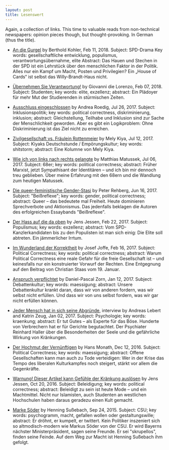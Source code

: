 ```yaml
---
layout: post
title: Lesenswert
---
```


Again, a collection of links. This time to valuable reads from non-technical newspapers: opinion pieces though, but thought-provoking. In German (thus the title).

* [An die Gurgel](http://www.faz.net/aktuell/politik/inland/kommentar-von-berthold-kohler-zur-spd-an-die-gurgel-15443399.html) by Berthold Kohler, Feb 11, 2018. 
   Subject: SPD-Drama
   Key words: gesellschaftliche entwicklung, populismus, verantwortungsübernahme, elite
   Abstract: Das Hauen und Stechen in der SPD ist ein Lehrstück über den menschlichen Faktor in der Politik. Alles nur ein Kampf um Macht, Posten und Privilegien? Ein „House of Cards“ ist selbst das Willy-Brandt-Haus nicht.

* [Übernehmen Sie Verantwortung!](http://www.zeit.de/2018/07/studenten-leben-verantwortung-universitaet-idealismus/komplettansicht) by Giovanni die Lorenzo, Feb 07, 2018. Subject: Studenten; key words: elite, exzellenz; abstract: Ein Plädoyer für mehr Mut der Studierenden in stürmischen Zeiten.

* [Ausschluss eingeschlossen](http://www.zeit.de/kultur/2017-07/inklusionspolitik-genderqueer-diskurs-identitaet-10nach8/komplettansicht) by Andrea Roedig, Jul 26, 2017. Subject: Inklusionspolitik; key words: political correctness, diskriminierung, inklusion; abstract: Gleichstellung, Teilhabe und Inklusion sind zur Sache der Menschlichkeit geworden. Aber es gibt ein Logikproblem: Ohne Diskriminierung ist das Ziel nicht zu erreichen.

* [Zivilgesellschaft vs. Fräulein Rottenmeier](http://www.zeit.de/kultur/2017-07/forderungen-gesellschaft-peter-taube-olaf-scholz-ruecktritt-deutschstunde) by Mely Kiya, Jul 12, 2017. Subject: Kiyaks Deutschstunde / Empörungskultur; key words: shitstorm; abstract: Eine Kolumne von Mely Kiya. 

* [Wie ich von links nach rechts gelangte](http://www.zeit.de/kultur/2017-07/68er-matthias-matussek-rechtspopulismus-identitaere/komplettansicht) by Matthias Matussek, Jul 06, 2017. Subject: 68er; key words: political correctness; abstract: Früher Marxist, jetzt Sympathisant der Identitären – und ich bin mir dennoch treu geblieben. Über meine Erfahrung mit den 68ern und die Wandlung zum heutigen Matussek.

* [Die queer-feministische Gender-Stasi](http://www.zeit.de/kultur/2017-06/beissreflexe-judith-butler-queer-sexualitaet-gender/komplettansicht) by Peter Rehberg, Jun 16, 2017. Subject: "Beißreflexe"; key words: gender, political correctness; abstract: Queer – das bedeutete mal Freiheit. Heute dominieren Sprechverbote und Aktionismus. Das jedenfalls beklagen die Autoren des erfolgreichen Essaybands "Beißreflexe".

* [Der Hass auf die da oben](http://www.zeit.de/2017/08/populismus-eliten-hass-spd-cdu-afd-kritik/komplettansicht) by Jens Jessen, Feb 22, 2017. Subject: Populismus; key words: exzellenz; abstract: Vom SPD-Kanzlerkandidaten bis zu den Populisten ist man sich einig: Die Elite soll abtreten. Ein jämmerlicher Irrtum.

* [Im Wunderland der Korrektheit](http://www.zeit.de/2017/06/political-correctness-moral-gesellschaft-gleichstellung-korrektheit/komplettansicht) by Josef Joffe, Feb 16, 2017. Subject: Political Correctness; key words: political correctness; abstract: Warum Political Correctness eine reale Gefahr für die freie Gesellschaft ist – und keinesfalls nur ein konstruierter Vorwurf der Rechten. Eine Entgegnung auf den Beitrag von Christian Staas vom 19. Januar.

* [Anspruch verpflichtet](http://www.zeit.de/kultur/2017-01/debattenkultur-demokratie-konflikte-essay/komplettansicht) by Daniel-Pascal Zorn, Jan 12, 2017. Subject: Debattenkultur; key words: maessigung; abstract: Unsere Debattenkultur krankt daran, dass wir von anderen fordern, was wir selbst nicht erfüllen. Und dass wir von uns selbst fordern, was wir gar nicht erfüllen können.

* [Jeder Mensch hat in sich seine Abgründe](http://www.zeit.de/zeit-wissen/2017/01/psychologie-psychiater-gericht-gutachten-verbrecher-interview/komplettansicht), interview by Andreas Lebert and Katrin Zeug, Jan 02, 2017. Subject: Psychologie; key words: kraenkung; abstract: Er tut Gutes – als Experte für das Böse. Hunderte von Verbrechern hat er für Gerichte begutachtet. Der Psychiater Reinhard Haller über die Besonderheiten der Seele und die gefährliche Wirkung von Kränkungen.

* [Der Hochmut der Vernünftigen](http://www.zeit.de/politik/2016-12/political-correctness-hochmut-vernunft-liberale-gesellschaft/komplettansicht) by Hans Monath, Dec 12, 2016. Subject: Political Correctness; key words: maessigung; abstract: Offene Gesellschaften kann man auch zu Tode verteidigen: Wer in der Krise das Tempo des liberalen Kulturkampfes noch steigert, stärkt vor allem die Gegenkräfte.

* [Warnung! Dieser Artikel kann Gefühle der Kränkung auslösen](http://www.zeit.de/2016/42/beleidigung-kult-islamisten-studenten-political-correctness-macht/komplettansicht) by Jens Jessen, Oct 20, 2016. Subject: Beleidigung; key words: political correctness; abstract: Beleidigt zu sein ist heute Mode – und ein Machtmittel. Nicht nur Islamisten, auch Studenten an westlichen Hochschulen haben daraus geradezu einen Kult gemacht.

* [Marke Söder](http://www.zeit.de/2015/37/bayern-csu-markus-soeder-ministerpraesident/komplettansicht) by Henning Sußebach, Sep 24, 2015. Subject: CSU; key words: psychogramm, macht, gefallen wollen oder gestaltungswille; abstract: Er dröhnt, er kumpelt, er twittert. Kein Politiker inszeniert sich so altmodisch-modern wie Markus Söder von der CSU. Er wird Bayerns nächster Ministerpräsident, sagen seine Freunde. Er sei "skrupellos", finden seine Feinde. Auf dem Weg zur Macht ist Henning Sußebach ihm gefolgt.
